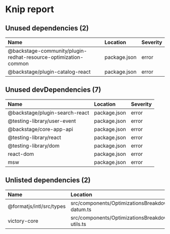 # Knip report

## Unused dependencies (2)

| Name                                                            | Location     | Severity |
| :-------------------------------------------------------------- | :----------- | :------- |
| @backstage-community/plugin-redhat-resource-optimization-common | package.json | error    |
| @backstage/plugin-catalog-react                                 | package.json | error    |

## Unused devDependencies (7)

| Name                           | Location     | Severity |
| :----------------------------- | :----------- | :------- |
| @backstage/plugin-search-react | package.json | error    |
| @testing-library/user-event    | package.json | error    |
| @backstage/core-app-api        | package.json | error    |
| @testing-library/react         | package.json | error    |
| @testing-library/dom           | package.json | error    |
| react-dom                      | package.json | error    |
| msw                            | package.json | error    |

## Unlisted dependencies (2)

| Name                     | Location                                                        | Severity |
| :----------------------- | :-------------------------------------------------------------- | :------- |
| @formatjs/intl/src/types | src/components/OptimizationsBreakdownChart/utils/chart-datum.ts | error    |
| victory-core             | src/components/OptimizationsBreakdownChart/utils/chart-utils.ts | error    |
